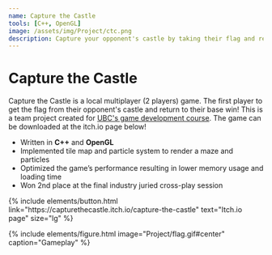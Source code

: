 ```yaml
---
name: Capture the Castle
tools: [C++, OpenGL]
image: /assets/img/Project/ctc.png
description: Capture your opponent's castle by taking their flag and return to your base!
---
```


# Capture the Castle

Capture the Castle is a local multiplayer (2 players) game. The first player to get the flag from their opponent's castle and return to their base win! This is a team project created for [UBC's game development course](https://www.cs.ubc.ca/~sheffa/games_course/Vsep19/index.html). The game can be downloaded at the itch.io page below!

- Written in **C++** and **OpenGL**
- Implemented tile map and particle system to render a maze and particles
- Optimized the game’s performance resulting in lower memory usage and loading time
- Won 2nd place at the final industry juried cross-play session

<p class="text-center">
{% include elements/button.html link="https://capturethecastle.itch.io/capture-the-castle" text="Itch.io page" size="lg" %}
</p>

{% include elements/figure.html image="Project/flag.gif#center" caption="Gameplay" %}